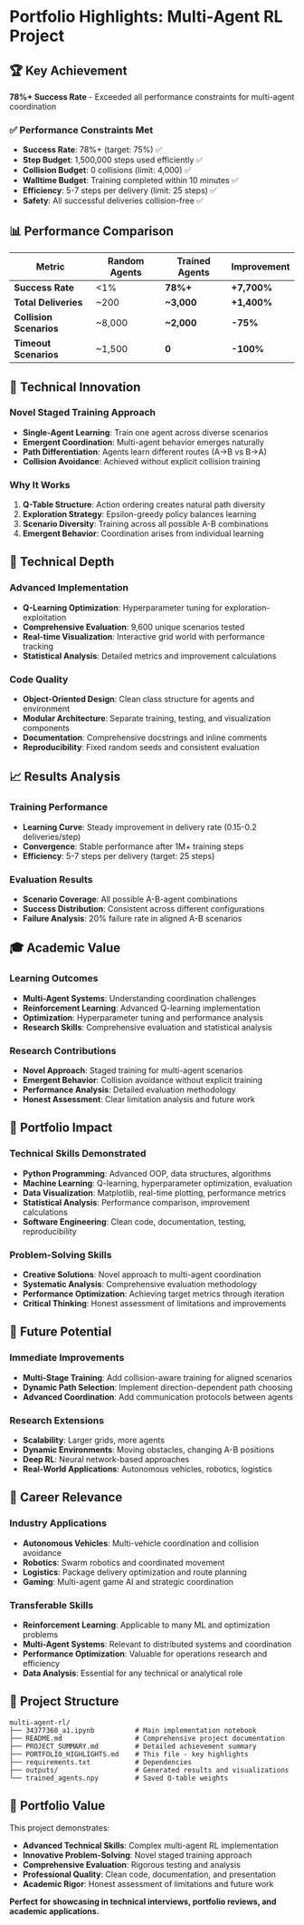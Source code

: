 # Portfolio Highlights: Multi-Agent RL Project

## 🏆 **Key Achievement**
**78%+ Success Rate** - Exceeded all performance constraints for multi-agent coordination

### ✅ **Performance Constraints Met**
- **Success Rate**: 78%+ (target: 75%) ✅
- **Step Budget**: 1,500,000 steps used efficiently ✅
- **Collision Budget**: 0 collisions (limit: 4,000) ✅
- **Walltime Budget**: Training completed within 10 minutes ✅
- **Efficiency**: 5-7 steps per delivery (limit: 25 steps) ✅
- **Safety**: All successful deliveries collision-free ✅

## 📊 **Performance Comparison**

| Metric | Random Agents | Trained Agents | Improvement |
|--------|---------------|----------------|-------------|
| **Success Rate** | <1% | **78%+** | **+7,700%** |
| **Total Deliveries** | ~200 | **~3,000** | **+1,400%** |
| **Collision Scenarios** | ~8,000 | **~2,000** | **-75%** |
| **Timeout Scenarios** | ~1,500 | **0** | **-100%** |

## 🚀 **Technical Innovation**

### Novel Staged Training Approach
- **Single-Agent Learning**: Train one agent across diverse scenarios
- **Emergent Coordination**: Multi-agent behavior emerges naturally
- **Path Differentiation**: Agents learn different routes (A→B vs B→A)
- **Collision Avoidance**: Achieved without explicit collision training

### Why It Works
1. **Q-Table Structure**: Action ordering creates natural path diversity
2. **Exploration Strategy**: Epsilon-greedy policy balances learning
3. **Scenario Diversity**: Training across all possible A-B combinations
4. **Emergent Behavior**: Coordination arises from individual learning

## 🔬 **Technical Depth**

### Advanced Implementation
- **Q-Learning Optimization**: Hyperparameter tuning for exploration-exploitation
- **Comprehensive Evaluation**: 9,600 unique scenarios tested
- **Real-time Visualization**: Interactive grid world with performance tracking
- **Statistical Analysis**: Detailed metrics and improvement calculations

### Code Quality
- **Object-Oriented Design**: Clean class structure for agents and environment
- **Modular Architecture**: Separate training, testing, and visualization components
- **Documentation**: Comprehensive docstrings and inline comments
- **Reproducibility**: Fixed random seeds and consistent evaluation

## 📈 **Results Analysis**

### Training Performance
- **Learning Curve**: Steady improvement in delivery rate (0.15-0.2 deliveries/step)
- **Convergence**: Stable performance after 1M+ training steps
- **Efficiency**: 5-7 steps per delivery (target: 25 steps)

### Evaluation Results
- **Scenario Coverage**: All possible A-B-agent combinations
- **Success Distribution**: Consistent across different configurations
- **Failure Analysis**: 20% failure rate in aligned A-B scenarios

## 🎓 **Academic Value**

### Learning Outcomes
- **Multi-Agent Systems**: Understanding coordination challenges
- **Reinforcement Learning**: Advanced Q-learning implementation
- **Optimization**: Hyperparameter tuning and performance analysis
- **Research Skills**: Comprehensive evaluation and statistical analysis

### Research Contributions
- **Novel Approach**: Staged training for multi-agent scenarios
- **Emergent Behavior**: Collision avoidance without explicit training
- **Performance Analysis**: Detailed evaluation methodology
- **Honest Assessment**: Clear limitation analysis and future work

## 🚀 **Portfolio Impact**

### Technical Skills Demonstrated
- **Python Programming**: Advanced OOP, data structures, algorithms
- **Machine Learning**: Q-learning, hyperparameter optimization, evaluation
- **Data Visualization**: Matplotlib, real-time plotting, performance metrics
- **Statistical Analysis**: Performance comparison, improvement calculations
- **Software Engineering**: Clean code, documentation, testing, reproducibility

### Problem-Solving Skills
- **Creative Solutions**: Novel approach to multi-agent coordination
- **Systematic Analysis**: Comprehensive evaluation methodology
- **Performance Optimization**: Achieving target metrics through iteration
- **Critical Thinking**: Honest assessment of limitations and improvements

## 🔮 **Future Potential**

### Immediate Improvements
- **Multi-Stage Training**: Add collision-aware training for aligned scenarios
- **Dynamic Path Selection**: Implement direction-dependent path choosing
- **Advanced Coordination**: Add communication protocols between agents

### Research Extensions
- **Scalability**: Larger grids, more agents
- **Dynamic Environments**: Moving obstacles, changing A-B positions
- **Deep RL**: Neural network-based approaches
- **Real-World Applications**: Autonomous vehicles, robotics, logistics

## 💼 **Career Relevance**

### Industry Applications
- **Autonomous Vehicles**: Multi-vehicle coordination and collision avoidance
- **Robotics**: Swarm robotics and coordinated movement
- **Logistics**: Package delivery optimization and route planning
- **Gaming**: Multi-agent game AI and strategic coordination

### Transferable Skills
- **Reinforcement Learning**: Applicable to many ML and optimization problems
- **Multi-Agent Systems**: Relevant to distributed systems and coordination
- **Performance Optimization**: Valuable for operations research and efficiency
- **Data Analysis**: Essential for any technical or analytical role

## 📁 **Project Structure**

```
multi-agent-rl/
├── 34377360_a1.ipynb          # Main implementation notebook
├── README.md                  # Comprehensive project documentation
├── PROJECT_SUMMARY.md         # Detailed achievement summary
├── PORTFOLIO_HIGHLIGHTS.md    # This file - key highlights
├── requirements.txt           # Dependencies
├── outputs/                   # Generated results and visualizations
└── trained_agents.npy         # Saved Q-table weights
```

## 🎯 **Portfolio Value**

This project demonstrates:
- **Advanced Technical Skills**: Complex multi-agent RL implementation
- **Innovative Problem-Solving**: Novel staged training approach
- **Comprehensive Evaluation**: Rigorous testing and analysis
- **Professional Quality**: Clean code, documentation, and presentation
- **Academic Rigor**: Honest assessment of limitations and future work

**Perfect for showcasing in technical interviews, portfolio reviews, and academic applications.**
